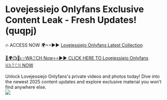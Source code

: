 # Lovejessiejo Onlyfans Exclusive Content Leak - Fresh Updates! (quqpj)

🔥 ACCESS NOW 🌍==►► <a href="https://tinyurl.com/kvy9nzfs" rel="nofollow">Lovejessiejo Onlyfans Latest Collection</a>
<br><br>
[🔴🌍📺📱👉WA𝚃CH Now==►► CLICK HERE TO Lovejessiejo Onlyfans 𝚆𝙰𝚃𝙲𝙷 NOW](https://tinyurl.com/kvy9nzfs)
<br><br>
Unlock Lovejessiejo Onlyfans's private videos and photos today! Dive into the newest 2025 content updates and explore exclusive material you won’t find anywhere else.
<br>
<a href="https://tinyurl.com/kvy9nzfs" rel="nofollow" data-target="animated-image.originalLink"><img src="https://camo.githubusercontent.com/8a4f000d20f83aca3bf7ec5f350d767afa0574a8a352519fd8cfa583a6f93a33/68747470733a2f2f692e696d6775722e636f6d2f644a486b345a712e676966" data-canonical-src="https://i.imgur.com/dJHk4Zq.gif" style="max-width: 100%; display: inline-block;" data-target="animated-image.originalImage"></a>
<br>
